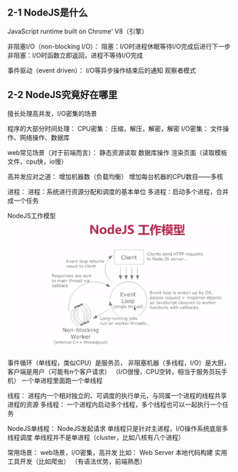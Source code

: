 ## 2-1 NodeJS是什么

JavaScript runtime built on Chrome' V8（引擎）

非阻塞I/O（non-blocking I/O）：
阻塞：I/O时进程休眠等待I/O完成后进行下一步
非阻塞：I/O时函数立即返回，进程不等待I/O完成

事件驱动（event driven）：
I/O等异步操作结束后的通知
观察者模式

## 2-2 NodeJS究竟好在哪里

擅长处理高并发，I/O密集的场景

程序的大部分时间处理：
CPU密集： 压缩，解压，解密，解密
I/O密集： 文件操作、网络操作、数据库

web常见场景（对于前端而言）：
静态资源读取
数据库操作
渲染页面（读取模板文件，cpu快，io慢）

高并发应对之道：
增加机器数（负载均衡）
增加每台机器的CPU数目——多核

进程：
进程：系统进行资源分配和调度的基本单位
多进程：启动多个进程，合并成一个任务

NodeJS工作模型
![2-2 NodeJS工作模型](https://github.com/ickedesign/NodeJS_Study/blob/master/img/2-2%20NodeJS%E5%B7%A5%E4%BD%9C%E6%A8%A1%E5%9E%8B.png?raw=true)

事件循环（单线程，类似CPU）是服务员，
非阻塞机器（多线程，I/O）是大厨，客户端是用户（可能有n个客户请求）
（I/O很慢，CPU空转，相当于服务员玩手机）
一个单进程里面跑一个单线程

线程：
进程内一个相对独立的、可调度的执行单元，与同属一个进程的线程共享进程的资源
多线程：
一个进程内启动多个线程，多个线程也可以一起执行一个任务

NodeJS单线程：
NodeJS发起请求
单线程只是针对主进程，I/O操作系统底层多线程调度
单线程并不是单进程（cluster，比如八核有八个进程）

常用场景：
web场景，I/O密集，高并发
比如：
Web Server
本地代码构建
实用工具开发（比如爬虫）
（有语法优势，前端熟悉）
